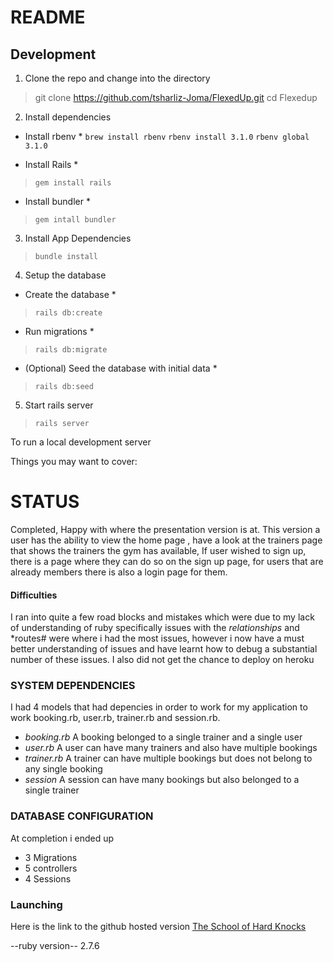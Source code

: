 # README


## Development

1. Clone the repo and change into the directory 

> git clone https://github.com/tsharliz-Joma/FlexedUp.git
> cd Flexedup

2. Install dependencies

* Install rbenv *
`brew install rbenv`
`rbenv install 3.1.0`
`rbenv global 3.1.0` 

* Install Rails *
> `gem install rails`

* Install bundler *
> `gem intall bundler`

3. Install App Dependencies 
> `bundle install`

4. Setup the database 

* Create the database *
> `rails db:create`

* Run migrations *
> `rails db:migrate`

* (Optional) Seed the database with initial data *

> `rails db:seed` 

5. Start rails server

> `rails server`


To run a local development server 


Things you may want to cover:

# STATUS #
Completed, Happy with where the presentation version is at.
This version a user has the ability to view the home page , have a look at the trainers page that shows the trainers the gym has available,
If user wished to sign up, there is a page where they can do so on the sign up page, for users that are already members there is also a login 
page for them.

#### Difficulties #### 
I ran into quite a few road blocks and mistakes which were due to my lack of understanding of ruby
specifically issues with the *relationships* and *routes# were where i had the most issues, however i now have a must better understanding of issues
and have learnt how to debug a substantial number of these issues.
I also did not get the chance to deploy on heroku

### SYSTEM DEPENDENCIES ### 
I had 4 models that had depencies in order to work for my application to work 
booking.rb, user.rb, trainer.rb and session.rb. 
- *booking.rb* A booking belonged to a single trainer and a single user 
- *user.rb* A user can have many trainers and also have multiple bookings 
- *trainer.rb* A trainer can have multiple bookings but does not belong to any single booking 
- *session* A session can have many bookings but also belonged to a single trainer

### DATABASE CONFIGURATION ###
At completion i ended up 
- 3 Migrations 
- 5 controllers 
- 4 Sessions 

### Launching ### 
 Here is the link to the github hosted version [The School of Hard Knocks]()



--ruby version--
2.7.6
